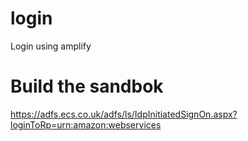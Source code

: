 # login
Login using amplify


# Build the sandbok

https://adfs.ecs.co.uk/adfs/ls/IdpInitiatedSignOn.aspx?loginToRp=urn:amazon:webservices 

